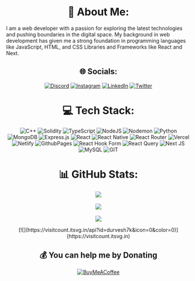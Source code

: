 <div align="center">

# 💫 About Me:
<div align = "left">
  I am a web developer with a passion for exploring the latest technologies and pushing boundaries in the digital space. My background in web development has given me a strong foundation 
  in programming languages like JavaScript, HTML, and CSS Libraries and Frameworks like React and Next.  
</div>

## 🌐 Socials:
[![Discord](https://img.shields.io/badge/Discord-%237289DA.svg?logo=discord&logoColor=white)](https://discord.gg/Durvesh7k) [![Instagram](https://img.shields.io/badge/Instagram-%23E4405F.svg?logo=Instagram&logoColor=white)](https://instagram.com/durvesh.chopade) [![LinkedIn](https://img.shields.io/badge/LinkedIn-%230077B5.svg?logo=linkedin&logoColor=white)](https://linkedin.com/in/durvesh-chopade-44bb57202) [![Twitter](https://img.shields.io/badge/Twitter-%231DA1F2.svg?logo=Twitter&logoColor=white)](https://twitter.com/ChopadeDurvesh) 

# 💻 Tech Stack:
![C++](https://img.shields.io/badge/c++-%2300599C.svg?style=for-the-badge&logo=c%2B%2B&logoColor=white) ![Solidity](https://img.shields.io/badge/Solidity-%23363636.svg?style=for-the-badge&logo=solidity&logoColor=white) ![TypeScript](https://img.shields.io/badge/typescript-%007ACC.svg?style=for-the-badge&logo=typescript&logoColor=white) ![NodeJS](https://img.shields.io/badge/node.js-6DA55F?style=for-the-badge&logo=node.js&logoColor=white) ![Nodemon](https://img.shields.io/badge/NODEMON-%23323330.svg?style=for-the-badge&logo=nodemon&logoColor=%BBDEAD) ![Python](https://img.shields.io/badge/python-3670A0?style=for-the-badge&logo=python&logoColor=ffdd54) ![MongoDB](https://img.shields.io/badge/MongoDB-%234ea94b.svg?style=for-the-badge&logo=mongodb&logoColor=white) ![Express.js](https://img.shields.io/badge/express.js-%404d59.svg?style=for-the-badge&logo=express&logoColor=%2361DAFB) ![React](https://img.shields.io/badge/react-%20232a.svg?style=for-the-badge&logo=react&logoColor=%2361DAFB) ![React Native](https://img.shields.io/badge/react_native-%20232a.svg?style=for-the-badge&logo=react&logoColor=%2361DAFB) ![React Router](https://img.shields.io/badge/React_Router-CA4245?style=for-the-badge&logo=react-router&logoColor=white) ![Vercel](https://img.shields.io/badge/vercel-%23000000.svg?style=for-the-badge&logo=vercel&logoColor=white) ![Netlify](https://img.shields.io/badge/netlify-%23000000.svg?style=for-the-badge&logo=netlify&logoColor=#00C7B7) ![GithubPages](https://img.shields.io/badge/github%20pages-121013?style=for-the-badge&logo=github&logoColor=white) ![React Hook Form](https://img.shields.io/badge/React%20Hook%20Form-%23EC5990.svg?style=for-the-badge&logo=reacthookform&logoColor=white) ![React Query](https://img.shields.io/badge/-React%20Query-FF4154?style=for-the-badge&logo=react%20query&logoColor=white) ![Next JS](https://img.shields.io/badge/Next-black?style=for-the-badge&logo=next.js&logoColor=white) ![MySQL](https://img.shields.io/badge/mysql-%2300000f.svg?style=for-the-badge&logo=mysql&logoColor=white) ![GIT](https://img.shields.io/badge/Git-fc6d26?style=for-the-badge&logo=git&logoColor=white)

# 📊 GitHub Stats:

![](https://github-readme-stats.vercel.app/api?username=durvesh7k&theme=dark&hide_border=false&include_all_commits=false&count_private=false)
<br/>
<br/>
![](https://github-readme-streak-stats.herokuapp.com/?user=durvesh7k&theme=dark&hide_border=false)
<br/>
<br/>
![](https://github-readme-stats.vercel.app/api/top-langs/?username=durvesh7k&theme=dark&hide_border=false&include_all_commits=false&count_private=false&layout=compact)
<br/>
</div>

<div align="center">
[![](https://visitcount.itsvg.in/api?id=durvesh7k&icon=0&color=0)](https://visitcount.itsvg.in)

## 💰 You can help me by Donating
[![BuyMeACoffee](https://img.shields.io/badge/Buy%20Me%20a%20Coffee-ffdd00?style=for-the-badge&logo=buy-me-a-coffee&logoColor=black)](https://buymeacoffee.com/durveshchopade) 

</div>

<!-- Proudly created with GPRM ( https://gprm.itsvg.in ) -->
